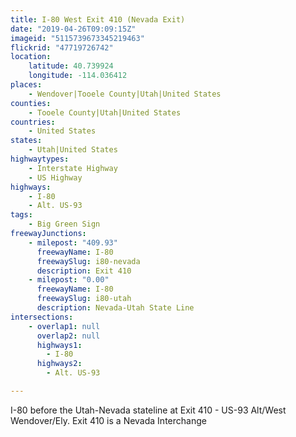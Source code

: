 ```yaml
---
title: I-80 West Exit 410 (Nevada Exit)
date: "2019-04-26T09:09:15Z"
imageid: "5115739673345219463"
flickrid: "47719726742"
location:
    latitude: 40.739924
    longitude: -114.036412
places:
    - Wendover|Tooele County|Utah|United States
counties:
    - Tooele County|Utah|United States
countries:
    - United States
states:
    - Utah|United States
highwaytypes:
    - Interstate Highway
    - US Highway
highways:
    - I-80
    - Alt. US-93
tags:
    - Big Green Sign
freewayJunctions:
    - milepost: "409.93"
      freewayName: I-80
      freewaySlug: i80-nevada
      description: Exit 410
    - milepost: "0.00"
      freewayName: I-80
      freewaySlug: i80-utah
      description: Nevada-Utah State Line
intersections:
    - overlap1: null
      overlap2: null
      highways1:
        - I-80
      highways2:
        - Alt. US-93

---
```

I-80 before the Utah-Nevada stateline at Exit 410 - US-93 Alt/West Wendover/Ely.  Exit 410 is a Nevada Interchange
